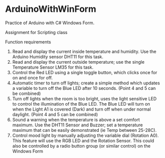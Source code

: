 # ArduinoWithWinForm
Practice of Arduino with C# Windows Form.

Assignment for Scripting class

Function requirements
1. Read and display the current inside temperature and humidity. Use the Arduino Humidity
sensor DHT11 for this task.
2. Read and display the current outside temperature; use the single Temperature Sensor LM35 for
this task.
3. Control the Red LED using a single toggle button, which clicks once for on and once for off.
4. Automatic timer to turn off lights; create a simple method which updates a variable to turn off
the Blue LED after 10 seconds. (Point 4 and 5 can be combined)
5. Turn off lights when the room is too bright, uses the light sensitive LED to control the
illumination of the Blue LED. The Blue LED will turn on when the Light A1 is covered (Dark) and
turn off when under normal daylight. (Point 4 and 5 can be combined)
6. Sound a warning when the temperature is above a set comfort maximum. Use the DHT11
Sensor and Buzzer; set a temperature maximum that can be easily demonstrated (ie Temp
between 25-28C).
7. Control mood light by manually adjusting the variable dial (Rotation A0). This feature will use
the RGB LED and the Rotation Sensor. This could also be controlled by a radio button group (or
similar control) on the Windows Form
